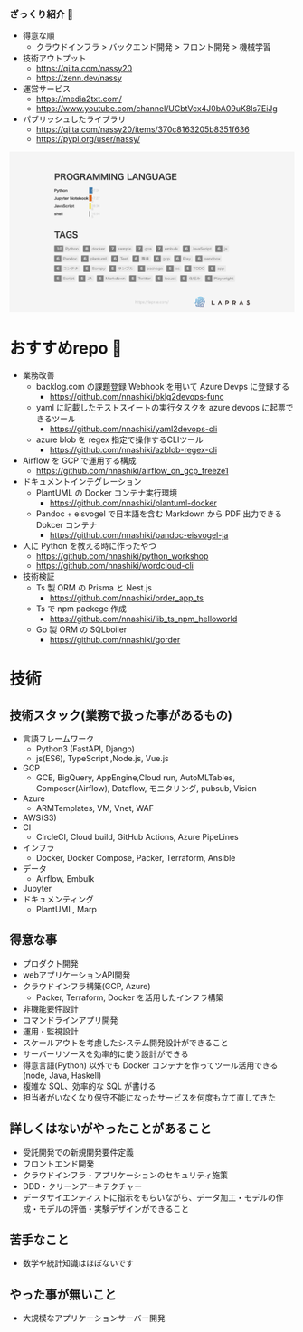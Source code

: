 
### ざっくり紹介 👋

- 得意な順
  - クラウドインフラ > バックエンド開発 > フロント開発 > 機械学習
- 技術アウトプット
   - https://qiita.com/nassy20
   - https://zenn.dev/nassy
- 運営サービス
   - https://media2txt.com/
   - https://www.youtube.com/channel/UCbtVcx4J0bA09uK8ls7EiJg
- パブリッシュしたライブラリ
   - https://qiita.com/nassy20/items/370c8163205b8351f636
   - https://pypi.org/user/nassy/

![](slide-languages-tags.png)


# おすすめrepo :rainbow:
    
- 業務改善
    - backlog.com の課題登録 Webhook を用いて Azure Devps に登録する
        - https://github.com/nnashiki/bklg2devops-func
    - yaml に記載したテストスイートの実行タスクを azure devops に起票できるツール
        - https://github.com/nnashiki/yaml2devops-cli
    - azure blob を regex 指定で操作するCLIツール
        - https://github.com/nnashiki/azblob-regex-cli
- Airflow を GCP で運用する構成
    - https://github.com/nnashiki/airflow_on_gcp_freeze1
- ドキュメントインテグレーション
    - PlantUML の Docker コンテナ実行環境
        - https://github.com/nnashiki/plantuml-docker
    - Pandoc + eisvogel で日本語を含む Markdown から PDF 出力できる Dokcer コンテナ
        - https://github.com/nnashiki/pandoc-eisvogel-ja
- 人に Python を教える時に作ったやつ
    - https://github.com/nnashiki/python_workshop
    - https://github.com/nnashiki/wordcloud-cli
- 技術検証
    - Ts 製 ORM の Prisma と Nest.js
        - https://github.com/nnashiki/order_app_ts
    - Ts で npm packege 作成
        - https://github.com/nnashiki/lib_ts_npm_helloworld
    - Go 製 ORM の SQLboiler
        - https://github.com/nnashiki/gorder   

# 技術

## 技術スタック(業務で扱った事があるもの)
- 言語フレームワーク
  - Python3 (FastAPI, Django)
  - js(ES6), TypeScript ,Node.js, Vue.js
- GCP
  - GCE, BigQuery, AppEngine,Cloud run, AutoMLTables, Composer(Airflow), Dataflow, モニタリング, pubsub, Vision
- Azure
  - ARMTemplates, VM, Vnet, WAF
- AWS(S3)
- CI
  - CircleCI, Cloud build, GitHub Actions, Azure PipeLines
- インフラ
  - Docker, Docker Compose, Packer, Terraform, Ansible
- データ
  - Airflow, Embulk
- Jupyter
- ドキュメンティング
  - PlantUML, Marp

## 得意な事 

- プロダクト開発
- webアプリケーションAPI開発
- クラウドインフラ構築(GCP, Azure)
    - Packer, Terraform, Docker を活用したインフラ構築
- 非機能要件設計
- コマンドラインアプリ開発
- 運用・監視設計
- スケールアウトを考慮したシステム開発設計ができること
- サーバーリソースを効率的に使う設計ができる
- 得意言語(Python) 以外でも Docker コンテナを作ってツール活用できる(node, Java, Haskell)
- 複雑な SQL、効率的な SQL が書ける
- 担当者がいなくなり保守不能になったサービスを何度も立て直してきた

## 詳しくはないがやったことがあること

- 受託開発での新規開発要件定義
- フロントエンド開発
- クラウドインフラ・アプリケーションのセキュリティ施策
- DDD・クリーンアーキテクチャー
- データサイエンティストに指示をもらいながら、データ加工・モデルの作成・モデルの評価・実験デザインができること

## 苦手なこと

- 数学や統計知識はほぼないです

## やった事が無いこと

- 大規模なアプリケーションサーバー開発



<!--
**nnashiki/nnashiki** is a ✨ _special_ ✨ repository because its `README.md` (this file) appears on your GitHub profile.

Here are some ideas to get you started:

- 🔭 I’m currently working on ...
- 🌱 I’m currently learning ...
- 👯 I’m looking to collaborate on ...
- 🤔 I’m looking for help with ...
- 💬 Ask me about ...
- 📫 How to reach me: ...
- 😄 Pronouns: ...
- ⚡ Fun fact: ...
-->
